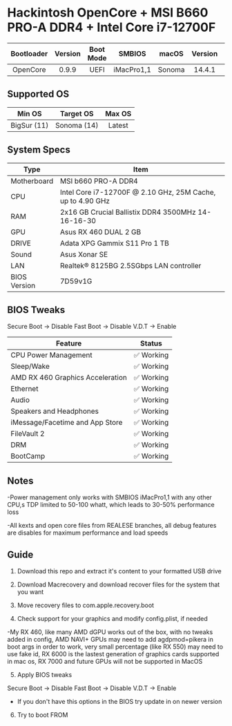 # Hackintosh OpenCore + MSI B660 PRO-A DDR4 + Intel Core i7-12700F

| Bootloader | Version | Boot Mode | SMBIOS    | macOS   | Version | Release Date |
|:----------:|:-------:|:---------:|:---------:|:-------:|:-------:|:------------:|
| OpenCore   | 0.9.9   | UEFI      | iMacPro1,1| Sonoma |  14.4.1  | 25.04.2024   |

## Supported OS

|   Min OS   |  Target OS | Max OS |
|:----------:|:----------:|:------:|
| BigSur (11)| Sonoma (14)| Latest |

## System Specs

| Type | Item |
| ---- | ---- |
| Motherboard | MSI b660 PRO-A DDR4 |
| CPU | Intel Core i7-12700F @ 2.10 GHz, 25M Cache, up to 4.90 GHz|
| RAM | 2x16 GB Crucial Ballistix DDR4 3500MHz 14-16-16-30 |
| GPU | Asus RX 460 DUAL 2 GB |
| DRIVE | Adata XPG Gammix S11 Pro 1 TB  |
| Sound | Asus Xonar SE |
| LAN | Realtek® 8125BG 2.5SGbps LAN controller |
| BIOS Version | 7D59v1G |

## BIOS Tweaks

Secure Boot -> Disable
Fast Boot -> Disable
V.D.T -> Enable

| Feature | Status |
| ------------- | ------------- |
| CPU Power Management | ✅ Working |
| Sleep/Wake | ✅ Working |
| AMD RX 460 Graphics Acceleration | ✅ Working |
| Ethernet | ✅ Working |
| Audio | ✅ Working |
| Speakers and Headphones | ✅ Working |
| iMessage/Facetime and App Store | ✅ Working  |
| FileVault 2 | ✅ Working |
| DRM | ✅ Working |
| BootCamp | ✅ Working 

## Notes

-Power management only works with SMBIOS iMacPro1,1 with any other CPU,s TDP limited to 50-100 whatt, which leads to 30-50% performance loss

-All kexts and open core files from REALESE branches, all debug features are disables for maximum performance and load speeds



## Guide

1) Download this repo and extract it's content to your formatted USB drive

2) Download Macrecovery and download recover files for the system that you want

3) Move recovery files to com.apple.recovery.boot

4) Check support for your graphics and modify config.plist, if needed

-My RX 460, like many AMD dGPU works out of the box, with no tweaks added in config, AMD NAVI+ GPUs may need to add agdpmod=pikera in boot args in order to work,
very small percentage (like RX 550) may need to use fake id, RX 6000 is the lastest generation of graphics cards supported in mac os, RX 7000 and future GPUs will not be supported in MacOS

5) Apply BIOS tweaks

Secure Boot -> Disable
Fast Boot -> Disable
V.D.T -> Enable

- If you don't have this options in the BIOS try update in on newer version

6) Try to boot FROM